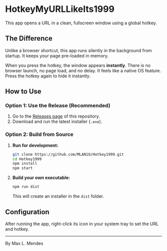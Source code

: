# HotkeyMyURLLikeIts1999

This app opens a URL in a clean, fullscreen window using a global hotkey.

## The Difference

Unlike a browser shortcut, this app runs silently in the background from startup. It keeps your page pre-loaded in memory.

When you press the hotkey, the window appears **instantly**. There is no browser launch, no page load, and no delay. It feels like a native OS feature. Press the hotkey again to hide it instantly.

## How to Use

### Option 1: Use the Release (Recommended)

1. Go to the [Releases page](https://github.com/MLAN1O/Hotkey1999/releases) of this repository.  
2. Download and run the latest installer (`.exe`).

### Option 2: Build from Source

1.  **Run for development:**
    ```bash
    git clone https://github.com/MLAN1O/Hotkey1999.git
    cd Hotkey1999
    npm install
    npm start
    ```

2.  **Build your own executable:**
    ```bash
    npm run dist
    ```
    This will create an installer in the `dist` folder.

## Configuration

After running the app, right-click its icon in your system tray to set the URL and hotkey.

---
By Max L. Mendes
